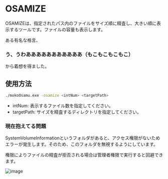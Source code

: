 # OSAMIZE

OSAMIZEは、指定されたパス内のファイルをサイズ順に精査し、大きい順に表示するツールです。ファイルの容量も表示します。

ある有名な格言、

### う、うわあああああああああああ（もこもこもこもこ）

から着想を得ました。

## 使用方法

```bash
./mokoOsamu.exe -osamize <intNum> <targetPath>
```

- intNum: 表示するファイル数を指定してください。
- targetPath: サイズを精査するディレクトリを指定してください。

### 現在抱えてる問題

SystemVolumeInformationというフォルダがあると、アクセス権限がないためエラーが発生します。そのため、このフォルダを無視するようにしています。

権限によりファイルの精査が拒否される場合は管理者権限で実行すると回避できます。

![image](https://github.com/CAT5NEKO/mokoOsamu/assets/111590457/5f40dd2f-5be5-46a9-9085-714e3fae7948)
